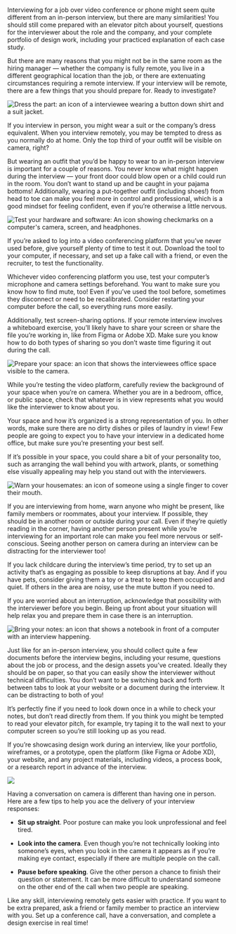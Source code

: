 
#

Interviewing for a job over video conference or phone might seem quite different from an in-person interview, but there are many similarities! You should still come prepared with an elevator pitch about yourself, questions for the interviewer about the role and the company, and your complete portfolio of design work, including your practiced explanation of each case study. 

But there are many reasons that you might not be in the same room as the hiring manager — whether the company is fully remote, you live in a different geographical location than the job, or there are extenuating circumstances requiring a remote interview. If your interview will be remote, there are a few things that you should prepare for. Ready to investigate?

![Dress the part: an icon of a interviewee wearing a button down shirt and a suit jacket.](https://d3c33hcgiwev3.cloudfront.net/imageAssetProxy.v1/0e3YlINXQy2t2JSDVyMthg_e4b5a8a4eafd4d8db3a0097cc6f28d97_Screen-Shot-2021-02-22-at-8.47.35-AM.png?expiry=1744675200000&hmac=qpZFHGGArx-ppyA8EpiGv0nn9PgGPGu_BrI5gwIza6M)

If you interview in person, you might wear a suit or the company’s dress equivalent. When you interview remotely, you may be tempted to dress as you normally do at home. Only the top third of your outfit will be visible on camera, right? 

But wearing an outfit that you’d be happy to wear to an in-person interview is important for a couple of reasons. You never know what might happen during the interview — your front door could blow open or a child could run in the room. You don’t want to stand up and be caught in your pajama bottoms! Additionally, wearing a put-together outfit (including shoes!) from head to toe can make you feel more in control and professional, which is a good mindset for feeling confident, even if you’re otherwise a little nervous.

![Test your hardware and software: An icon showing checkmarks on a computer's camera, screen, and headphones.](https://d3c33hcgiwev3.cloudfront.net/imageAssetProxy.v1/Krj-YF0WRtm4_mBdFtbZiQ_57cdc3f495024e43b389e66765187180_Screen-Shot-2021-02-22-at-8.47.41-AM.png?expiry=1744675200000&hmac=-PwYCKBk-fVhnTvNHG09nBeZ2WkgB3gzgUz0lX4yRqo)

If you’re asked to log into a video conferencing platform that you’ve never used before, give yourself plenty of time to test it out. Download the tool to your computer, if necessary, and set up a fake call with a friend, or even the recruiter, to test the functionality. 

Whichever video conferencing platform you use, test your computer’s microphone and camera settings beforehand. You want to make sure you know how to find mute, too! Even if you’ve used the tool before, sometimes they disconnect or need to be recalibrated. Consider restarting your computer before the call, so everything runs more easily.

Additionally, test screen-sharing options. If your remote interview involves a whiteboard exercise, you’ll likely have to share your screen or share the file you’re working in, like from Figma or Adobe XD. Make sure you know how to do both types of sharing so you don’t waste time figuring it out during the call.

![Prepare your space: an icon that shows the interviewees office space visible to the camera.](https://d3c33hcgiwev3.cloudfront.net/imageAssetProxy.v1/gxtLQLfVSG2bS0C31Thtew_e52bccc1ee994befa02117408eaaa757_Screen-Shot-2021-02-22-at-8.47.47-AM.png?expiry=1744675200000&hmac=TegGA8YV9gxxc4hd36sq0GsPwQqz_-BuCyMgHCd8kcc)

While you’re testing the video platform, carefully review the background of your space when you’re on camera. Whether you are in a bedroom, office, or public space, check that whatever is in view represents what you would like the interviewer to know about you. 

Your space and how it’s organized is a strong representation of you. In other words, make sure there are no dirty dishes or piles of laundry in view! Few people are going to expect you to have your interview in a dedicated home office, but make sure you’re presenting your best self. 

If it’s possible in your space, you could share a bit of your personality too, such as arranging the wall behind you with artwork, plants, or something else visually appealing may help you stand out with the interviewers.

![Warn your housemates: an icon of someone using a single finger to cover their mouth.](https://d3c33hcgiwev3.cloudfront.net/imageAssetProxy.v1/UgV8ELxzTRmFfBC8c90ZHw_d2150b08f541410b9a1822af2b84d1e2_Screen-Shot-2021-02-22-at-8.47.54-AM.png?expiry=1744675200000&hmac=QirXppw8PfChjs-n9nMd69eEtK34-v_h7zkj52kw39Y)

If you are interviewing from home, warn anyone who might be present, like family members or roommates, about your interview. If possible, they should be in another room or outside during your call. Even if they’re quietly reading in the corner, having another person present while you’re interviewing for an important role can make you feel more nervous or self-conscious. Seeing another person on camera during an interview can be distracting for the interviewer too! 

If you lack childcare during the interview’s time period, try to set up an activity that’s as engaging as possible to keep disruptions at bay. And if you have pets, consider giving them a toy or a treat to keep them occupied and quiet. If others in the area are noisy, use the mute button if you need to.  

If you are worried about an interruption, acknowledge that possibility with the interviewer before you begin. Being up front about your situation will help relax you and prepare them in case there is an interruption.

![Bring your notes: an icon that shows a notebook in front of a computer with an interview happening.](https://d3c33hcgiwev3.cloudfront.net/imageAssetProxy.v1/AhlJ9Y2QQTuZSfWNkEE7SQ_efccf2de0e0146658123161d5cc7ae78_Screen-Shot-2021-02-22-at-8.48.00-AM.png?expiry=1744675200000&hmac=ZDzWr8_iuq3I3ShT7qddIZ18X-1ZESo9zIPmQqVi9EQ)

Just like for an in-person interview, you should collect quite a few documents before the interview begins, including your resume, questions about the job or process, and the design assets you’ve created. Ideally they should be on paper, so that you can easily show the interviewer without technical difficulties. You don’t want to be switching back and forth between tabs to look at your website or a document during the interview. It can be distracting to both of you!

It’s perfectly fine if you need to look down once in a while to check your notes, but don’t read directly from them. If you think you might be tempted to read your elevator pitch, for example, try taping it to the wall next to your computer screen so you’re still looking up as you read. 

If you’re showcasing design work during an interview, like your portfolio, wireframes, or a prototype, open the platform (like Figma or Adobe XD), your website, and any project materials, including videos, a process book, or a research report in advance of the interview.

![](https://d3c33hcgiwev3.cloudfront.net/imageAssetProxy.v1/EW8dsSBsQI2vHbEgbFCNYA_a2895fad82a449ce846107476be70951_Screen-Shot-2021-02-22-at-8.48.05-AM.png?expiry=1744675200000&hmac=I_QF2gFnc0kF83LKQk_1xFCTPImqzhzt0XlJ-gd0iAk)

Having a conversation on camera is different than having one in person. Here are a few tips to help you ace the delivery of your interview responses: 

- **Sit up straight**. Poor posture can make you look unprofessional and feel tired. 
    
- **Look into the camera**. Even though you’re not technically looking into someone’s eyes, when you look in the camera it appears as if you’re making eye contact, especially if there are multiple people on the call. 
    
- **Pause before speaking**. Give the other person a chance to finish their question or statement. It can be more difficult to understand someone on the other end of the call when two people are speaking.
    

Like any skill, interviewing remotely gets easier with practice. If you want to be extra prepared, ask a friend or family member to practice an interview with you. Set up a conference call, have a conversation, and complete a design exercise in real time!